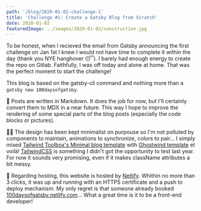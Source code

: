 ```yaml
---
path: '/blog/2020-01-02-challenge-1'
title: 'Challenge #1: Create a Gatsby Blog from Scratch'
date: 2020-01-02
featuredImage: ../images/2020-01-02/construction.jpg
---
```


To be honest, when I recieved the email from Gatsby announcing the first challenge on Jan 1st I knew I would not have time to complete it within the day (thank you NYE hanghover 😴). I barely had enough energy to create the repo on Gitlab. Faithfully, I was off today and alone at home. That was the perfect moment to start the challenge!

This blog is based on the gatsby-cli command and nothing more than a `gatsby new 100daysofgatsby`.

📝 Posts are written in Markdown. It does the job for now, but I'll certainly convert them to MDX in a near future. This way I hope to improve the rendering of some special parts of the blog posts (especially the code blocks or pictures).

👨‍🎨 The design has been kept minimalist on purpouse so I'm not polluted by components to maintain, animations to synchronize, colors to pair... I simply mixed [Tailwind Toolbox's Minimal blog template](https://github.com/tailwindtoolbox/Minimal-Blog) with [Ghostwind template](https://github.com/tailwindtoolbox/Ghostwind) et voilà! [TailwindCSS](https://tailwindcss.com/) is something I didn't got the opportunity to test last year. For now it sounds very promising, even if it makes className attributes a bit messy.

🚚 Regarding hosting, this website is hosted by [Netlify](https://netlify.com). Whithin no more than 3 clicks, it was up and running with an HTTPS certificate and a push to deploy mechanism. My only regret is that someone already booked [100daysofgatsby.netlify.com](https://100daysofgatsby.netlify.com)... What a great time is it to be a front-end developer!
